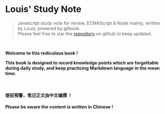 # Louis' Study Note

>Javascript study note for review, ECMAScript &amp; Node mainly, written by Louis, powered by gitbook.<br>
Please feel free to star the [repository](https://github.com/louishwy/study-note) on github to keep updated.

<br>

**Welcome to this rediculous book !**

**This book is designed to record knowledge points which are forgettable during daily study, and keep practicing Markdown language in the mean time.**

<br>

#### 提前预警，笔记正文由中文编撰 ！
#### Please be aware the content is written in Chinese !

